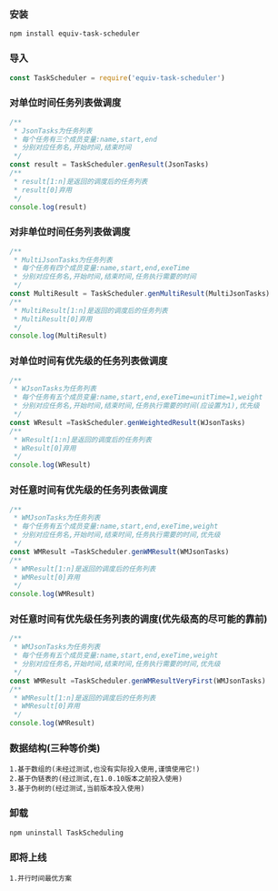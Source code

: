 ### 安装
```
npm install equiv-task-scheduler
```

### 导入
``` js
const TaskScheduler = require('equiv-task-scheduler')
```

### 对单位时间任务列表做调度
```js
/**
 * JsonTasks为任务列表
 * 每个任务有三个成员变量:name,start,end
 * 分别对应任务名,开始时间,结束时间
 */
const result = TaskScheduler.genResult(JsonTasks)
/**
 * result[1:n]是返回的调度后的任务列表
 * result[0]弃用
 */
console.log(result)
```

### 对非单位时间任务列表做调度
```js
/**
 * MultiJsonTasks为任务列表
 * 每个任务有四个成员变量:name,start,end,exeTime
 * 分别对应任务名,开始时间,结束时间,任务执行需要的时间
 */
const MultiResult = TaskScheduler.genMultiResult(MultiJsonTasks)
/**
 * MultiResult[1:n]是返回的调度后的任务列表
 * MultiResult[0]弃用
 */
console.log(MultiResult)
```

### 对单位时间有优先级的任务列表做调度
```js
/**
 * WJsonTasks为任务列表
 * 每个任务有五个成员变量:name,start,end,exeTime=unitTime=1,weight
 * 分别对应任务名,开始时间,结束时间,任务执行需要的时间(应设置为1),优先级
 */
const WResult =TaskScheduler.genWeightedResult(WJsonTasks)
/**
 * WResult[1:n]是返回的调度后的任务列表
 * WResult[0]弃用
 */
console.log(WResult)
```

### 对任意时间有优先级的任务列表做调度
```js
/**
 * WMJsonTasks为任务列表
 * 每个任务有五个成员变量:name,start,end,exeTime,weight
 * 分别对应任务名,开始时间,结束时间,任务执行需要的时间,优先级
 */
const WMResult =TaskScheduler.genWMResult(WMJsonTasks)
/**
 * WMResult[1:n]是返回的调度后的任务列表
 * WMResult[0]弃用
 */
console.log(WMResult)
```

### 对任意时间有优先级任务列表的调度(优先级高的尽可能的靠前)
```js
/**
 * WMJsonTasks为任务列表
 * 每个任务有五个成员变量:name,start,end,exeTime,weight
 * 分别对应任务名,开始时间,结束时间,任务执行需要的时间,优先级
 */
const WMResult =TaskScheduler.genWMResultVeryFirst(WMJsonTasks)
/**
 * WMResult[1:n]是返回的调度后的任务列表
 * WMResult[0]弃用
 */
console.log(WMResult)
```

### 数据结构(三种等价类)
    1.基于数组的(未经过测试,也没有实际投入使用,谨慎使用它!)
    2.基于伪链表的(经过测试,在1.0.10版本之前投入使用)
    3.基于伪树的(经过测试,当前版本投入使用)

### 卸载
```
npm uninstall TaskScheduling
```

### 即将上线
    1.并行时间最优方案